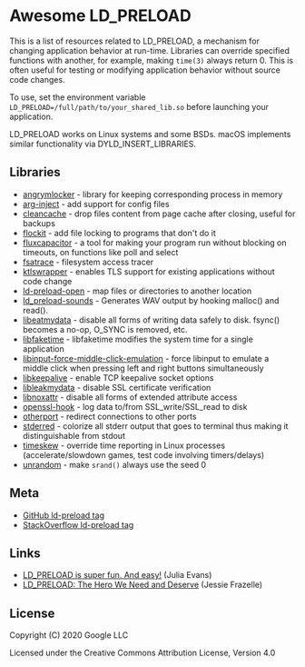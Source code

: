 # Awesome LD\_PRELOAD

This is a list of resources related to LD\_PRELOAD, a mechanism for changing
application behavior at run-time.  Libraries can override specified functions
with another, for example, making `time(3)` always return 0.  This is often
useful for testing or modifying application behavior without source code
changes.

To use, set the environment variable
`LD_PRELOAD=/full/path/to/your_shared_lib.so` before launching your
application.

LD\_PRELOAD works on Linux systems and some BSDs.  macOS implements similar
functionality via DYLD\_INSERT\_LIBRARIES.

## Libraries

* [angrymlocker](https://github.com/stiletto/angrymlocker) - library for keeping corresponding process in memory
* [arg-inject](https://github.com/jktr/arg-inject) - add support for config files
* [cleancache](https://github.com/kahing/bin/blob/master/cleancache.c) - drop files content from page cache after closing, useful for backups
* [flockit](https://github.com/smerritt/flockit) - add file locking to programs that don't do it
* [fluxcapacitor](https://github.com/majek/fluxcapacitor) - a tool for making your program run without blocking on timeouts, on functions like poll and select
* [fsatrace](https://github.com/jacereda/fsatrace) - filesystem access tracer
* [ktlswrapper](https://github.com/zliuva/ktlswrapper) - enables TLS support for existing applications without code change
* [ld-preload-open](https://github.com/fritzw/ld-preload-open) - map files or directories to another location
* [ld_preload-sounds](https://github.com/gordol/ld_preload-sounds) - Generates WAV output by hooking malloc() and read().
* [libeatmydata](https://github.com/stewartsmith/libeatmydata) - disable all forms of writing data safely to disk. fsync() becomes a no-op, O\_SYNC is removed, etc.
* [libfaketime](https://github.com/wolfcw/libfaketime) - libfaketime modifies the system time for a single application
* [libinput-force-middle-click-emulation](https://github.com/gaul/libinput-force-middle-click-emulation) - force libinput to emulate a middle click when pressing left and right buttons simultaneously
* [libkeepalive](https://github.com/msantos/libkeepalive) - enable TCP keepalive socket options
* [libleakmydata](https://github.com/DavidBuchanan314/libleakmydata) - disable SSL certificate verification
* [libnoxattr](https://github.com/gaul/libnoxattr) - disable all forms of extended attribute access
* [openssl-hook](https://github.com/sebcat/openssl-hook) - log data to/from SSL\_write/SSL\_read to disk
* [otherport](https://github.com/FiloSottile/otherport) - redirect connections to other ports
* [stderred](https://github.com/sickill/stderred) - colorize all stderr output that goes to terminal thus making it distinguishable from stdout
* [timeskew](https://github.com/vi/timeskew) - override time reporting in Linux processes (accelerate/slowdown games, test code involving timers/delays)
* [unrandom](https://github.com/whitequark/unrandom) - make `srand()` always use the seed 0

## Meta

* [GitHub ld-preload tag](https://github.com/topics/ld-preload)
* [StackOverflow ld-preload tag](https://stackoverflow.com/questions/tagged/ld-preload)

## Links

* [LD\_PRELOAD is super fun. And easy!](https://jvns.ca/blog/2014/11/27/ld-preload-is-super-fun-and-easy/) (Julia Evans)
* [LD\_PRELOAD: The Hero We Need and Deserve](https://blog.jessfraz.com/post/ld_preload/) (Jessie Frazelle)

## License

Copyright (C) 2020 Google LLC

Licensed under the Creative Commons Attribution License, Version 4.0

